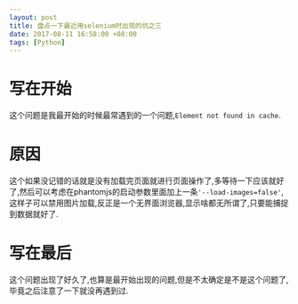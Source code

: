 ```yaml
---
layout: post
title: 盘点一下最近用selenium时出现的坑之三
date: 2017-08-11 16:58:00 +08:00
tags: [Python]
---
```


# 写在开始
这个问题是我最开始的时候最常遇到的一个问题,`Element not found in cache`.

# 原因
这个如果没记错的话就是没有加载完页面就进行页面操作了,多等待一下应该就好了,然后可以考虑在phantomjs的启动参数里面加上一条`'--load-images=false'`,这样子可以禁用图片加载,反正是一个无界面浏览器,显示啥都无所谓了,只要能捕捉到数据就好了.

# 写在最后
这个问题出现了好久了,也算是最开始出现的问题,但是不太确定是不是这个问题了,毕竟之后注意了一下就没再遇到过.
